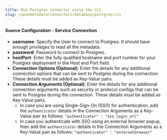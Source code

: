 ```yaml
---
title: Run Postgres Connector using the CLI
slug: /openmetadata/connectors/database/postgres/cli
---
```


<ConnectorIntro connector="Postgres" goal="CLI" hasProfiler="true" hasDBT="true" />

<Requirements />

<PythonMod connector="Postgres" module="postgres" />

<MetadataIngestionServiceDev service="database" connector="Postgres" goal="CLI"/>

<h4>Source Configuration - Service Connection</h4>

- **username**: Specify the User to connect to Postgres. It should have enough privileges to read all the metadata.
- **password**: Password to connect to Postgres.
- **hostPort**: Enter the fully qualified hostname and port number for your Postgres deployment in the Host and Port field.
- **Connection Options (Optional)**: Enter the details for any additional connection options that can be sent to Postgres during the connection. These details must be added as Key-Value pairs.
- **Connection Arguments (Optional)**: Enter the details for any additional connection arguments such as security or protocol configs that can be sent to Postgres during the connection. These details must be added as Key-Value pairs. 
  - In case you are using Single-Sign-On (SSO) for authentication, add the `authenticator` details in the Connection Arguments as a Key-Value pair as follows: `"authenticator" : "sso_login_url"`
  - In case you authenticate with SSO using an external browser popup, then add the `authenticator` details in the Connection Arguments as a Key-Value pair as follows: `"authenticator" : "externalbrowser"`

<MetadataIngestionConfig service="database" connector="Postgres" goal="CLI" hasProfiler="true" hasDBT="true"/>
